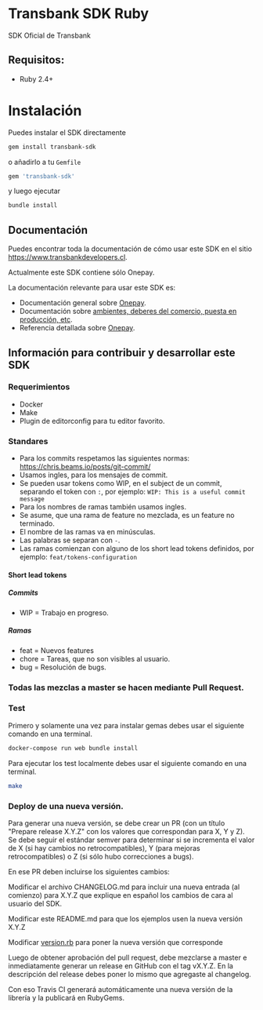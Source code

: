 # Transbank SDK Ruby

SDK Oficial de Transbank

## Requisitos:

- Ruby 2.4+

# Instalación

Puedes instalar el SDK directamente
```bash
gem install transbank-sdk
```

o añadirlo a tu `Gemfile`
```ruby
gem 'transbank-sdk'
```
y luego ejecutar
```bash
bundle install
```
## Documentación 

Puedes encontrar toda la documentación de cómo usar este SDK en el sitio https://www.transbankdevelopers.cl.

Actualmente este SDK contiene sólo Onepay.

La documentación relevante para usar este SDK es:

- Documentación general sobre [Onepay](https://www.transbankdevelopers.cl/producto/onepay).
- Documentación sobre [ambientes, deberes del comercio, puesta en producción,
  etc](https://www.transbankdevelopers.cl/documentacion/como_empezar#ambientes).
- Referencia detallada sobre [Onepay](https://www.transbankdevelopers.cl/referencia/onepay).

## Información para contribuir y desarrollar este SDK

### Requerimientos
- Docker
- Make
- Plugin de editorconfig para tu editor favorito.

### Standares

- Para los commits respetamos las siguientes normas: https://chris.beams.io/posts/git-commit/
- Usamos ingles, para los mensajes de commit.
- Se pueden usar tokens como WIP, en el subject de un commit, separando el token con `:`, por ejemplo:
`WIP: This is a useful commit message`
- Para los nombres de ramas también usamos ingles.
- Se asume, que una rama de feature no mezclada, es un feature no terminado.
- El nombre de las ramas va en minúsculas.
- Las palabras se separan con `-`.
- Las ramas comienzan con alguno de los short lead tokens definidos, por ejemplo: `feat/tokens-configuration`

#### Short lead tokens
##### Commits
- WIP = Trabajo en progreso.
##### Ramas
- feat = Nuevos features
- chore = Tareas, que no son visibles al usuario.
- bug = Resolución de bugs.

### Todas las mezclas a master se hacen mediante Pull Request.

### Test
Primero y solamente una vez para instalar gemas debes usar el siguiente comando en una terminal.
```bash
docker-compose run web bundle install
```

Para ejecutar los test localmente debes usar el siguiente comando en una terminal.
```bash
make
```

### Deploy de una nueva versión.
Para generar una nueva versión, se debe crear un PR (con un título "Prepare release X.Y.Z" con los valores que correspondan para X, Y y Z). Se debe seguir el estándar semver para determinar si se incrementa el valor de X (si hay cambios no retrocompatibles), Y (para mejoras retrocompatibles) o Z (si sólo hubo correcciones a bugs).

En ese PR deben incluirse los siguientes cambios:

Modificar el archivo CHANGELOG.md para incluir una nueva entrada (al comienzo) para X.Y.Z que explique en español los cambios de cara al usuario del SDK.

Modificar este README.md para que los ejemplos usen la nueva versión X.Y.Z

Modificar [version.rb](./lib/transbank/sdk/version.rb) para poner la nueva versión que corresponde

Luego de obtener aprobación del pull request, debe mezclarse a master e inmediatamente generar un release en GitHub con el tag vX.Y.Z. En la descripción del release debes poner lo mismo que agregaste al changelog.

Con eso Travis CI generará automáticamente una nueva versión de la librería y la publicará en RubyGems.